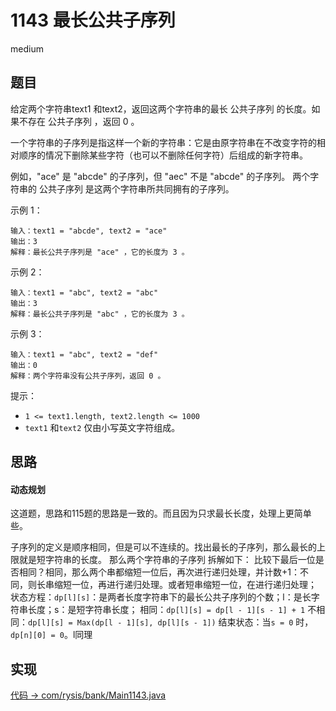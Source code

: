 # 1143 最长公共子序列

medium

## 题目

给定两个字符串text1 和text2，返回这两个字符串的最长 公共子序列 的长度。如果不存在 公共子序列 ，返回 0 。

一个字符串的子序列是指这样一个新的字符串：它是由原字符串在不改变字符的相对顺序的情况下删除某些字符（也可以不删除任何字符）后组成的新字符串。

例如，"ace" 是 "abcde" 的子序列，但 "aec" 不是 "abcde" 的子序列。
两个字符串的 公共子序列 是这两个字符串所共同拥有的子序列。

示例 1：
```
输入：text1 = "abcde", text2 = "ace" 
输出：3  
解释：最长公共子序列是 "ace" ，它的长度为 3 。
```
示例 2：
```
输入：text1 = "abc", text2 = "abc"
输出：3
解释：最长公共子序列是 "abc" ，它的长度为 3 。
```
示例 3：
```
输入：text1 = "abc", text2 = "def"
输出：0
解释：两个字符串没有公共子序列，返回 0 。
```

提示：

- `1 <= text1.length, text2.length <= 1000`
- `text1` 和`text2` 仅由小写英文字符组成。

## 思路

#### 动态规划

这道题，思路和115题的思路是一致的。而且因为只求最长长度，处理上更简单些。

子序列的定义是顺序相同，但是可以不连续的。找出最长的子序列，那么最长的上限就是短字符串的长度。
那么两个字符串的子序列 拆解如下：
比较下最后一位是否相同？相同，那么两个串都缩短一位后，再次进行递归处理，并计数+1：不同，则长串缩短一位，再进行递归处理。或者短串缩短一位，在进行递归处理；
状态方程：`dp[l][s]`：是两者长度字符串下的最长公共子序列的个数；l：是长字符串长度；s：是短字符串长度；
相同：`dp[l][s] = dp[l - 1][s - 1] + 1`
不相同：`dp[l][s] = Max(dp[l - 1][s], dp[l][s - 1])`
结束状态：当`s = 0` 时，`dp[n][0] = 0`。l同理

## 实现

[代码 -> com/rysis/bank/Main1143.java](../../src/com/rysis/bank/Main1143.java)